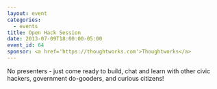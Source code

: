 ```yaml
---
layout: event
categories: 
  - events
title: Open Hack Session
date: 2013-07-09T18:00:00-05:00
event_id: 64
sponsor: <a href='https://thoughtworks.com'>Thoughtworks</a>
---
```


<p>No presenters - just come ready to build, chat and learn with other civic hackers, government do-gooders, and curious citizens!</p>
